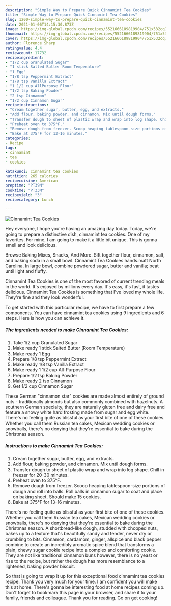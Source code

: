 ```yaml
---
description: "Simple Way to Prepare Quick Cinnamint Tea Cookies"
title: "Simple Way to Prepare Quick Cinnamint Tea Cookies"
slug: 1200-simple-way-to-prepare-quick-cinnamint-tea-cookies
date: 2021-01-06T14:15:30.873Z
image: https://img-global.cpcdn.com/recipes/5521666189819904/751x532cq70/cinnamint-tea-cookies-recipe-main-photo.jpg
thumbnail: https://img-global.cpcdn.com/recipes/5521666189819904/751x532cq70/cinnamint-tea-cookies-recipe-main-photo.jpg
cover: https://img-global.cpcdn.com/recipes/5521666189819904/751x532cq70/cinnamint-tea-cookies-recipe-main-photo.jpg
author: Florence Sharp
ratingvalue: 4.4
reviewcount: 17732
recipeingredient:
- "1/2 cup Granulated Sugar"
- "1 stick Salted Butter Room Temperature"
- "1 Egg"
- "1/8 tsp Peppermint Extract"
- "1/8 tsp Vanilla Extract"
- "1 1/2 cup AllPurpose Flour"
- "1/2 tsp Baking Powder"
- "2 tsp Cinnamon"
- "1/2 cup Cinnamon Sugar"
recipeinstructions:
- "Cream together sugar, butter, egg, and extracts."
- "Add flour, baking powder, and cinnamon. Mix until dough forms."
- "Transfer dough to sheet of plastic wrap and wrap into log shape. Chill in freezer for 20-30 minutes."
- "Preheat oven to 375°F."
- "Remove dough from freezer. Scoop heaping tablespoon-size portions of dough and roll into balls. Roll balls in cinnamon sugar to coat and place on baking sheet. Should make 15 cookies."
- "Bake at 375°F for 13-16 minutes."
categories:
- Recipe
tags:
- cinnamint
- tea
- cookies

katakunci: cinnamint tea cookies 
nutrition: 265 calories
recipecuisine: American
preptime: "PT39M"
cooktime: "PT33M"
recipeyield: "3"
recipecategory: Lunch

---
```



![Cinnamint Tea Cookies](https://img-global.cpcdn.com/recipes/5521666189819904/751x532cq70/cinnamint-tea-cookies-recipe-main-photo.jpg)

Hey everyone, I hope you're having an amazing day today. Today, we're going to prepare a distinctive dish, cinnamint tea cookies. One of my favorites. For mine, I am going to make it a little bit unique. This is gonna smell and look delicious.

Browse Baking Mixes, Snacks, And More. Sift together flour, cinnamon, salt, and baking soda in a small bowl. Cinnamint Tea Cookies hands.matt North Carolina. In large bowl, combine powdered sugar, butter and vanilla; beat until light and fluffy.

Cinnamint Tea Cookies is one of the most favored of current trending meals in the world. It's enjoyed by millions every day. It's easy, it's fast, it tastes delicious. Cinnamint Tea Cookies is something that I've loved my whole life. They're fine and they look wonderful.


To get started with this particular recipe, we have to first prepare a few components. You can have cinnamint tea cookies using 9 ingredients and 6 steps. Here is how you can achieve it.

<!--inarticleads1-->

##### The ingredients needed to make Cinnamint Tea Cookies:

1. Take 1/2 cup Granulated Sugar
1. Make ready 1 stick Salted Butter (Room Temperature)
1. Make ready 1 Egg
1. Prepare 1/8 tsp Peppermint Extract
1. Make ready 1/8 tsp Vanilla Extract
1. Make ready 1 1/2 cup All-Purpose Flour
1. Prepare 1/2 tsp Baking Powder
1. Make ready 2 tsp Cinnamon
1. Get 1/2 cup Cinnamon Sugar


These German &#34;cinnamon star&#34; cookies are made almost entirely of ground nuts - traditionally almonds but also commonly combined with hazelnuts. A southern German specialty, they are naturally gluten free and dairy free and feature a snowy white hard frosting made from sugar and egg white. There&#39;s no feeling quite as blissful as your first bite of one of these cookies. Whether you call them Russian tea cakes, Mexican wedding cookies or snowballs, there&#39;s no denying that they&#39;re essential to bake during the Christmas season. 

<!--inarticleads2-->

##### Instructions to make Cinnamint Tea Cookies:

1. Cream together sugar, butter, egg, and extracts.
1. Add flour, baking powder, and cinnamon. Mix until dough forms.
1. Transfer dough to sheet of plastic wrap and wrap into log shape. Chill in freezer for 20-30 minutes.
1. Preheat oven to 375°F.
1. Remove dough from freezer. Scoop heaping tablespoon-size portions of dough and roll into balls. Roll balls in cinnamon sugar to coat and place on baking sheet. Should make 15 cookies.
1. Bake at 375°F for 13-16 minutes.


There&#39;s no feeling quite as blissful as your first bite of one of these cookies. Whether you call them Russian tea cakes, Mexican wedding cookies or snowballs, there&#39;s no denying that they&#39;re essential to bake during the Christmas season. A shortbread-like dough, studded with chopped nuts, bakes up to a texture that&#39;s beautifully sandy and tender, never dry or crumbling to bits. Cinnamon, cardamom, ginger, allspice and black pepper combine to create an incredibly aromatic spice blend that transforms a plain, chewy sugar cookie recipe into a complex and comforting cookie. They are not like traditional cinnamon buns however, there is no yeast or rise to the recipe, but rather the dough has more resemblance to a lightened, baking powder biscuit. 

So that is going to wrap it up for this exceptional food cinnamint tea cookies recipe. Thank you very much for your time. I am confident you will make this at home. There's gonna be interesting food at home recipes coming up. Don't forget to bookmark this page in your browser, and share it to your family, friends and colleague. Thank you for reading. Go on get cooking!
